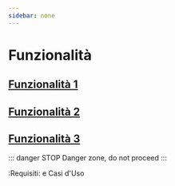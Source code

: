 ```yaml
---
sidebar: none
---
```


# Funzionalità

## [Funzionalità 1](/ita/features/feature/) <!-- Sends the user to feature 1  -->

## [Funzionalità 2](/ita/features/feature-template/) <!-- Sends the user to feature 1  -->

## [Funzionalità 3](/ita/features/feature3/) <!-- Sends the user to feature 1  -->

::: danger STOP
Danger zone, do not proceed
:::

:Requisiti: e Casi d'Uso
